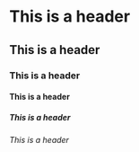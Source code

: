 # This is a header
## This is a header
### This is a header
#### This is a header
##### This is a header
###### This is a header
